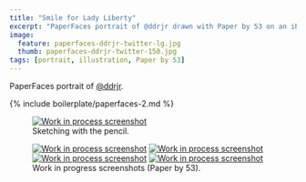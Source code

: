 ```yaml
---
title: "Smile for Lady Liberty"
excerpt: "PaperFaces portrait of @ddrjr drawn with Paper by 53 on an iPad."
image: 
  feature: paperfaces-ddrjr-twitter-lg.jpg
  thumb: paperfaces-ddrjr-twitter-150.jpg
tags: [portrait, illustration, Paper by 53]
---
```


PaperFaces portrait of <a href="http://twitter.com/ddrjr">@ddrjr</a>.

{% include boilerplate/paperfaces-2.md %}

<figure>
	<a href="{{ site.url }}/assets/images/paperfaces-ddrjr-process-1-lg.jpg"><img src="{{ site.url }}/assets/images/paperfaces-ddrjr-process-1-750.jpg" alt="Work in process screenshot"></a>
	<figcaption>Sketching with the pencil.</figcaption>
</figure>

<figure class="half">
	<a href="{{ site.url }}/assets/images/paperfaces-ddrjr-process-2-lg.jpg"><img src="{{ site.url }}/assets/images/paperfaces-ddrjr-process-2-600.jpg" alt="Work in process screenshot"></a>
	<a href="{{ site.url }}/assets/images/paperfaces-ddrjr-process-3-lg.jpg"><img src="{{ site.url }}/assets/images/paperfaces-ddrjr-process-3-600.jpg" alt="Work in process screenshot"></a>
	<a href="{{ site.url }}/assets/images/paperfaces-ddrjr-process-4-lg.jpg"><img src="{{ site.url }}/assets/images/paperfaces-ddrjr-process-4-600.jpg" alt="Work in process screenshot"></a>
	<a href="{{ site.url }}/assets/images/paperfaces-ddrjr-process-5-lg.jpg"><img src="{{ site.url }}/assets/images/paperfaces-ddrjr-process-5-600.jpg" alt="Work in process screenshot"></a>
	<figcaption>Work in progress screenshots (Paper by 53).</figcaption>
</figure>